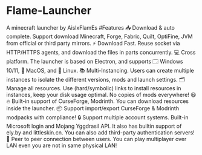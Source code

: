 # Flame-Launcher
A minecraft launcher by AislxFlamEs
#Features
📥 Download & auto complete. Support download Minecraft, Forge, Fabric, Quilt, OptiFine, JVM from official or third party mirrors.
⚡️ Download Fast. Reuse socket via HTTP/HTTPS agents, and download the files in parts concurrently.
💻 Cross platform. The launcher is based on Electron, and supports 🗔 Windows 10/11, 🍎 MacOS, and 🐧 Linux.
📚 Multi-Instancing. Users can create multiple instances to isolate the different versions, mods and launch settings.
🗂 Manage all resources. Use (hard/symbolic) links to install resources in instances, keep your disk usage optimal. No copies of mods everywhere! 😆
🔥 Built-in support of CurseForge, Modrinth. You can download resources inside the launcher.
📦 Support import/export CurseForge & Modrinth modpacks with compliance!
🔒 Support multiple account systems. Built-in Microsoft login and Mojang Yggdrasil API. It also has builtin support of ely.by and littleskin.cn. You can also add third-party authentication servers!
🔗 Peer to peer connection between users. You can play multiplayer over LAN even you are not in same physical LAN!
